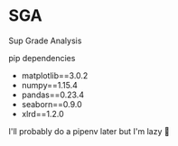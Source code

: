 # SGA
Sup Grade Analysis

pip dependencies
- matplotlib==3.0.2
- numpy==1.15.4
- pandas==0.23.4
- seaborn==0.9.0
- xlrd==1.2.0

I'll probably do a pipenv later but I'm lazy :shrug:

